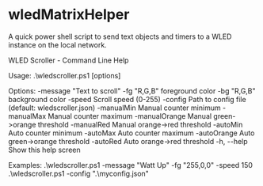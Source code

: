 # wledMatrixHelper
A quick power shell script to send text objects and timers to a WLED instance on the local network. 


WLED Scroller - Command Line Help

Usage:
  .\wledscroller.ps1 [options]

Options:
  -message         "Text to scroll"
  -fg              "R,G,B" foreground color
  -bg              "R,G,B" background color
  -speed           Scroll speed (0-255)
  -config          Path to config file (default: wledscroller.json)
  -manualMin       Manual counter minimum
  -manualMax       Manual counter maximum
  -manualOrange    Manual green->orange threshold
  -manualRed       Manual orange->red threshold
  -autoMin         Auto counter minimum
  -autoMax         Auto counter maximum
  -autoOrange      Auto green->orange threshold
  -autoRed         Auto orange->red threshold
  -h, --help       Show this help screen

Examples:
  .\wledscroller.ps1 -message "Watt Up" -fg "255,0,0" -speed 150
  .\wledscroller.ps1 -config ".\myconfig.json"
